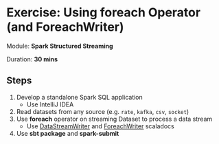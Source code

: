 # Exercise: Using foreach Operator (and ForeachWriter)

Module: **Spark Structured Streaming**

Duration: **30 mins**

## Steps

1. Develop a standalone Spark SQL application
    * Use IntelliJ IDEA
2. Read datasets from any source (e.g. `rate`, `kafka`, `csv`, `socket`)
3. Use **foreach** operator on streaming Dataset to process a data stream
    * Use [DataStreamWriter](http://spark.apache.org/docs/latest/api/scala/index.html#org.apache.spark.sql.streaming.DataStreamWriter) and [ForeachWriter](http://spark.apache.org/docs/latest/api/scala/index.html#org.apache.spark.sql.ForeachWriter) scaladocs
4. Use **sbt package** and **spark-submit**

<!--
## Solution

val solution = ???
-->
